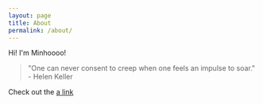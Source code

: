 ```yaml
---
layout: page
title: About
permalink: /about/
---
```


Hi!  I'm Minhoooo!

>  "One can never consent to creep when one feels an impulse to soar." - Helen Keller

Check out the [a link](https://minhoooo.github.io)
